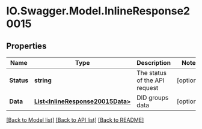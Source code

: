 # IO.Swagger.Model.InlineResponse20015
## Properties

Name | Type | Description | Notes
------------ | ------------- | ------------- | -------------
**Status** | **string** | The status of the API request | [optional] 
**Data** | [**List&lt;InlineResponse20015Data&gt;**](InlineResponse20015Data.md) | DID groups data | [optional] 

[[Back to Model list]](../README.md#documentation-for-models) [[Back to API list]](../README.md#documentation-for-api-endpoints) [[Back to README]](../README.md)

